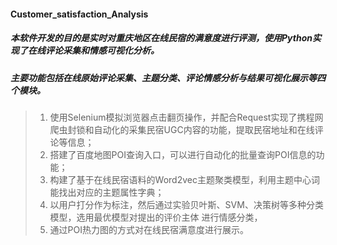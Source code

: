 #### Customer_satisfaction_Analysis
##### 本软件开发的目的是实时对重庆地区在线民宿的满意度进行评测，使用Python实现了在线评论采集和情感可视化分析。
##### 主要功能包括在线原始评论采集、主题分类、评论情感分析与结果可视化展示等四个模块。
>1.   使用Selenium模拟浏览器点击翻页操作，并配合Request实现了携程网爬虫封锁和自动化的采集民宿UGC内容的功能，提取民宿地址和在线评论等信息；
>2.   搭建了百度地图POI查询入口，可以进行自动化的批量查询POI信息的功能；
>3.   构建了基于在线民宿语料的Word2vec主题聚类模型，利用主题中心词能找出对应的主题属性字典；
>4.   以用户打分作为标注，然后通过实验贝叶斯、SVM、决策树等多种分类模型，选用最优模型对提出的评价主体 进行情感分类，
>5.   通过POI热力图的方式对在线民宿满意度进行展示。
